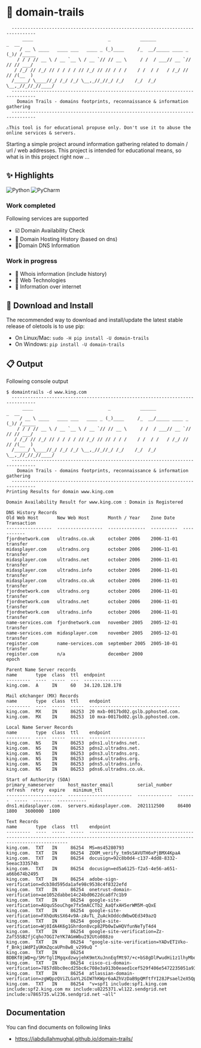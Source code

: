 # 🔗 domain-trails

````shell
  -------------------------------------------------------------------------------
      ____                            _           ______              _  __     
     / __ \ ____   ____ ___   ____ _ (_)____     /_  __/_____ ____ _ (_)/ /_____
    / / / // __ \ / __ `__ \ / __ `// // __ \     / /  / ___// __ `// // // ___/
   / /_/ // /_/ // / / / / // /_/ // // / / /    / /  / /   / /_/ // // /(__  ) 
  /_____/ \____//_/ /_/ /_/ \__,_//_//_/ /_/    /_/  /_/    \__,_//_//_//____/  
  -------------------------------------------------------------------------------
    Domain Trails - domains footprints, reconnaissance & information gathering   
  -------------------------------------------------------------------------------
````

`⚠️This tool is for educational propuse only. Don't use it to abuse the online services & servers. `

Starting a simple project around information gathering related to domain / url / web addresses. This project is intended
for educational means, so what is in this project right now ...

## ✨ Highlights

![Python](https://img.shields.io/badge/python-3670A0?style=for-the-badge&logo=python&logoColor=ffdd54)
![PyCharm](https://img.shields.io/badge/pycharm-143?style=for-the-badge&logo=pycharm&logoColor=black&color=black&labelColor=green)

### Work completed

Following services are supported

- ☑️ Domain Availability Check
- 📜 Domain Hosting History (based on dns)
- 📇️Domain DNS Information

### Work in progress

- 🔄 Whois information (include history)
- 🔄 Web Technologies
- 🔄 Information over internet

## 🔽 Download and Install

The recommended way to download and install/update the latest stable release of oletools is to use pip:

- On Linux/Mac: ``sudo -H pip install -U domain-trails``
- On Windows: ``pip install -U domain-trails``


## 📋 Output

Following console output

````shell
$ domaintrails -d www.king.com
  -------------------------------------------------------------------------------
      ____                            _           ______              _  __     
     / __ \ ____   ____ ___   ____ _ (_)____     /_  __/_____ ____ _ (_)/ /_____
    / / / // __ \ / __ `__ \ / __ `// // __ \     / /  / ___// __ `// // // ___/
   / /_/ // /_/ // / / / / // /_/ // // / / /    / /  / /   / /_/ // // /(__  ) 
  /_____/ \____//_/ /_/ /_/ \__,_//_//_/ /_/    /_/  /_/    \__,_//_//_//____/  
  -------------------------------------------------------------------------------
    Domain Trails - domains footprints, reconnaissance & information gathering 
  -------------------------------------------------------------------------------
Printing Results for domain www.king.com

Domain Availability Result for www.king.com : Domain is Registered

DNS History Records
Old Web Host       New Web Host       Month / Year    Zone Date   Transaction  
-----------------  -----------------  --------------  ----------  -----------  
fjordnetwork.com   ultradns.co.uk     october 2006    2006-11-01  transfer     
midasplayer.com    ultradns.org       october 2006    2006-11-01  transfer     
midasplayer.com    ultradns.net       october 2006    2006-11-01  transfer     
midasplayer.com    ultradns.info      october 2006    2006-11-01  transfer     
midasplayer.com    ultradns.co.uk     october 2006    2006-11-01  transfer     
fjordnetwork.com   ultradns.org       october 2006    2006-11-01  transfer     
fjordnetwork.com   ultradns.net       october 2006    2006-11-01  transfer     
fjordnetwork.com   ultradns.info      october 2006    2006-11-01  transfer     
name-services.com  fjordnetwork.com   november 2005   2005-12-01  transfer     
name-services.com  midasplayer.com    november 2005   2005-12-01  transfer     
register.com       name-services.com  september 2005  2005-10-01  transfer     
register.com       n/a                december 2000               epoch        

Parent Name Server records
name       type  class  ttl  endpoint        
---------  ----  -----  ---  --------------  
king.com.  A     IN     60   34.120.128.178  

Mail eXchanger (MX) Records
name       type  class  ttl    endpoint                            
---------  ----  -----  -----  ----------------------------------  
king.com.  MX    IN     86253  20 mxb-0017bd02.gslb.pphosted.com.  
king.com.  MX    IN     86253  10 mxa-0017bd02.gslb.pphosted.com.  

Local Name Server Records
name       type  class  ttl    endpoint               
---------  ----  -----  -----  ---------------------  
king.com.  NS    IN     86253  pdns1.ultradns.net.    
king.com.  NS    IN     86253  pdns2.ultradns.net.    
king.com.  NS    IN     86253  pdns3.ultradns.org.    
king.com.  NS    IN     86253  pdns4.ultradns.org.    
king.com.  NS    IN     86253  pdns5.ultradns.info.   
king.com.  NS    IN     86253  pdns6.ultradns.co.uk.  

Start of Authority (SOA)
primary_nameserver     host_master_email         serial_number  refresh  retry  expire   minimum_ttl  
---------------------  ------------------------  -------------  -------  -----  -------  -----------  
dns1.midasplayer.com.  servers.midasplayer.com.  2021112500     86400    1800   3600000  1800         

Text Records
name       type  class  ttl    endpoint                                                                                                                              
---------  ----  -----  -----  ------------------------------------------------------------------------------------------------------------------------------------  
king.com.  TXT   IN     86254  MS=ms45280793                                                                                                                         
king.com.  TXT   IN     86254  ZOOM_verify_tm9sSAVUTH6xPjBMX4KpaA                                                                                                    
king.com.  TXT   IN     86254  docusign=92c8b0d4-c137-4dd8-8332-5eeac333574b                                                                                         
king.com.  TXT   IN     86254  docusign=ed5a6125-f2a5-4e56-a651-a66b674b2495                                                                                         
king.com.  TXT   IN     86254  adobe-sign-verification=dcb38d595da1afe98c9538c4f8322efd                                                                              
king.com.  TXT   IN     86254  onetrust-domain-verification=ae1052dabbe14c24bd0622dca8f7c1b9                                                                         
king.com.  TXT   IN     86254  google-site-verification=AUquS5ouChge7fx5mACCTb2_AaQfxAH5erWM5M-qQxE                                                                  
king.com.  TXT   IN     86254  google-site-verification=FXhQoNsSX64v9A-zAvTL_ZuAckOddcdWbwOEd349azQ                                                                  
king.com.  TXT   IN     86254  google-site-verification=Wj0IdA4K6g1Ghrdon8vcp82Pb0wIwHQVfunNeTyT4d4                                                                  
king.com.  TXT   IN     86254  google-site-verification=Zz-ZafS5SB2fjCqho7OGI7eYK7AGmWbuI92Uto088zo                                                                  
king.com.  TXT   IN     86254  "google-site-verification=YADvET1Vko-f_BnkjiWdPIyUKmZqcaUPn8w8_v299uQ "                                                               
king.com.  TXT   IN     86254  BDBKf8jWD+g/SMrTglIMgqxdzwyjehK9mtXuJnnEqfMt97/+c+bS8gDlPwudHi1z1lhyMbdCbAMN+va3k3peLw==                                              
king.com.  TXT   IN     86254  cisco-ci-domain-verification=7857d8bc0ecd25bc6c708e3a913b0eaed1cef529f406e5472235051a93638db6                                         
king.com.  TXT   IN     86254  atlassian-domain-verification=zgWQpzQViZLGaYL2GIW7hKWpr6aAZhVzDaB9pQMftfYI28JPsael2eX5QpXXJxIn                                        
king.com.  TXT   IN     86254  "v=spf1 include:spf1.king.com include:spf2.king.com mx include:u8225371.wl122.sendgrid.net include:u7865735.wl236.sendgrid.net ~all"  

````

## Documentation

You can find documents on following links

- https://iabdullahmughal.github.io/domain-trails/